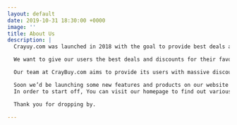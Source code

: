 ```yaml
---
layout: default
date: 2019-10-31 18:30:00 +0000
image: ''
title: About Us
description: |
  Crayuy.com was launched in 2018 with the goal to provide best deals and coupons to its visitors. We are also a small network of publishers who collectively promote various offers.

  We want to give our users the best deals and discounts for their favourite brands.

  Our team at CrayBuy.com aims to provide its users with massive discounts and offers through which they can save your hard earned money for various categories and stores. We take pride in providing best service to our userss. Users are allowed to share coupons with their friends and families and help spread the love!

  Soon we’d be launching some new features and products on our website so stay tuned.
  In order to start off, You can visit our homepage to find out various stores and the discounts that we offer.

  Thank you for dropping by.

---
```

